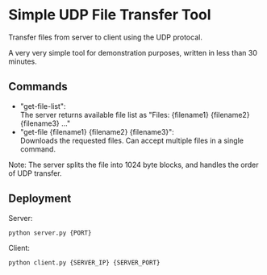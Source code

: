 # Simple UDP File Transfer Tool

Transfer files from server to client using the UDP protocal.

A very very simple tool for demonstration purposes, written in less than 30 minutes.

## Commands

* "get-file-list":\
The server returns available file list as "Files: {filename1} {filename2} {filename3} ..."
* "get-file {filename1} {filename2} {filename3}":\
Downloads the requested files. Can accept multiple files in a single command.

Note: The server splits the file into 1024 byte blocks, and handles the order of UDP transfer.

## Deployment

Server:

```sh
python server.py {PORT}
```

Client:

```sh
python client.py {SERVER_IP} {SERVER_PORT}
```
